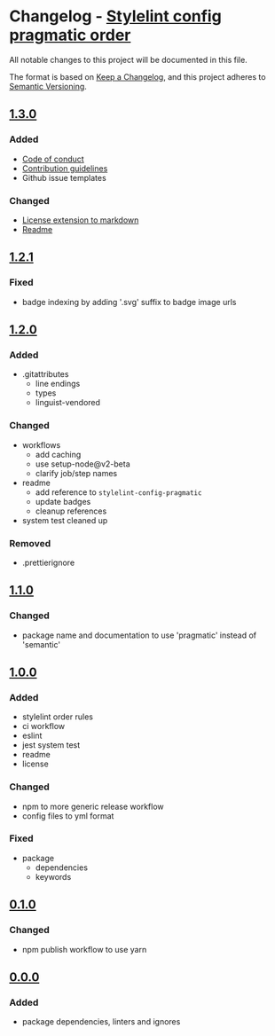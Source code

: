 # Changelog - [Stylelint config pragmatic order]

All notable changes to this project will be documented in this file.

The format is based on [Keep a Changelog](https://keepachangelog.com/en/1.0.0/),
and this project adheres to [Semantic Versioning](https://semver.org/spec/v2.0.0.html).

## [1.3.0]

### Added

- [Code of conduct](CODE_OF_CONDUCT.md)
- [Contribution guidelines](CONTRIBUTING.md)
- Github issue templates

### Changed

- [License extension to markdown](LICENSE.md)
- [Readme](README.md)

## [1.2.1]

### Fixed

- badge indexing by adding '.svg' suffix to badge image urls

## [1.2.0]

### Added

- .gitattributes
  - line endings
  - types
  - linguist-vendored

### Changed

- workflows
  - add caching
  - use setup-node@v2-beta
  - clarify job/step names
- readme
  - add reference to `stylelint-config-pragmatic`
  - update badges
  - cleanup references
- system test cleaned up

### Removed

- .prettierignore

## [1.1.0]

### Changed

- package name and documentation to use 'pragmatic' instead of 'semantic'

## [1.0.0]

### Added

- stylelint order rules
- ci workflow
- eslint
- jest system test
- readme
- license

### Changed

- npm to more generic release workflow
- config files to yml format

### Fixed

- package
  - dependencies
  - keywords

## [0.1.0]

### Changed

- npm publish workflow to use yarn

## [0.0.0]

### Added

- package dependencies, linters and ignores

[stylelint config pragmatic order]: https://github.com/pvds/stylelint-config-pragmatic-order
[0.0.0]: https://github.com/pvds/stylelint-config-pragmatic-order/tree/0.0.0
[0.1.0]: https://github.com/pvds/stylelint-config-pragmatic-order/tree/0.1.0
[1.0.0]: https://github.com/pvds/stylelint-config-pragmatic-order/tree/1.0.0
[1.1.0]: https://github.com/pvds/stylelint-config-pragmatic-order/tree/1.1.0
[1.2.0]: https://github.com/pvds/stylelint-config-pragmatic-order/tree/1.2.0
[1.2.1]: https://github.com/pvds/stylelint-config-pragmatic-order/tree/1.2.1
[1.3.0]: https://github.com/pvds/stylelint-config-pragmatic-order/tree/1.3.0
